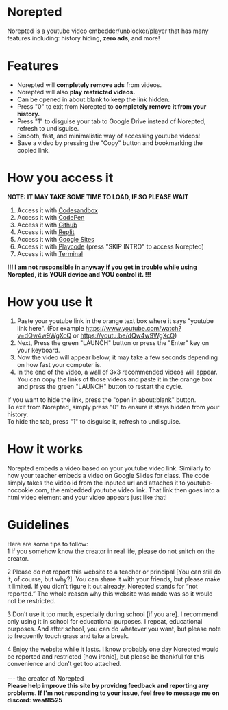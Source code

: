 # Norepted
Norepted is a youtube video embedder/unblocker/player that has many features including: history hiding, **zero ads**, and more! 
# Features
- Norepted will **completely remove ads** from videos.
- Norepted will also **play restricted videos.**
- Can be opened in about:blank to keep the link hidden.
- Press "0" to exit from Norepted to **completely remove it from your history.**
- Press "1" to disguise your tab to Google Drive instead of Norepted, refresh to undisguise.
- Smooth, fast, and minimalistic way of accessing youtube videos!
- Save a video by pressing the "Copy" button and bookmarking the copied link.
# How you access it
**NOTE: IT MAY TAKE SOME TIME TO LOAD, IF SO PLEASE WAIT**
1. Access it with [Codesandbox](https://gzhhqm.csb.app)
2. Access it with [CodePen](https://codepen.io/weaF_z/full/RwJVywE)
3. Access it with [Github](http://wea-f.github.io/Norepted)
4. Access it with [Replit](https://youtube-unblocker-norepted.wea-f.repl.co)
5. Access it with [Google Sites](https://sites.google.com/view/n0repted/home)
7. Access it with [Playcode](https://norepted.playcode.io) (press "SKIP INTRO" to access Norepted)
8. Access it with [Terminal](https://github.com/wea-f/Norepted/wiki/Run-Norepted-Locally-with-Terminal) <br>

**!!! I am not responsible in anyway if you get in trouble while using Norepted, it is YOUR device and YOU control it. !!!**
# How you use it
1. Paste your youtube link in the orange text box where it says "youtube link here". (For example https://www.youtube.com/watch?v=dQw4w9WgXcQ or https://youtu.be/dQw4w9WgXcQ)<br>
2. Next, Press the green "LAUNCH" button or press the "Enter" key on your keyboard. <br>
3. Now the video will appear below, it may take a few seconds depending on how fast your computer is. <br>
4. In the end of the video, a wall of 3x3 recommended videos will appear. You can copy the links of those videos and paste it in the orange box and press the green "LAUNCH" button to restart the cycle. <br>

If you want to hide the link, press the "open in about:blank" button. <br>
To exit from Norepted, simply press "0" to ensure it stays hidden from your history. <br>
To hide the tab, press "1" to disguise it, refresh to undisguise. <br>
# How it works
  Norepted embeds a video based on your youtube video link. Similarly to how your teacher embeds a video on Google Slides for class.
The code simply takes the video id from the inputed url and attaches it to youtube-nocookie.com, the embedded youtube video link. That link then goes into a html video element and your video appears just like that! <br>
# Guidelines
Here are some tips to follow: <br>
1	If you somehow know the creator in real life, please do not snitch on the creator. <br>

2	Please do not report this website to a teacher or principal [You can still do it, of course, but why?]. You can share it with your friends, but please make it limited. If you didn’t figure it out already, Norepted stands for “not reported.” The whole reason why this website was made was so it would not be restricted.<br>

3	Don’t use it too much, especially during school [if you are]. I recommend only using it in school for educational purposes. I repeat, educational purposes. And after school, you can do whatever you want, but please note to frequently touch grass and take a break.<br>

4	Enjoy the website while it lasts. I know probably one day Norepted would be reported and restricted [how ironic], but please be thankful for this convenience and don’t get too attached.<br><br>
 --- the creator of Norepted<br>
**Please help improve this site by providng feedback and reporting any problems. If I'm not responding to your issue, feel free to message me on discord: weaf8525** <br>
  
